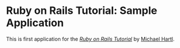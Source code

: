 # Ruby on Rails Tutorial: Sample Application

This is first application for the
[*Ruby on Rails Tutorial*](http://railstutorial.jp/)
by [Michael Hartl](http://michaelhart.com/).
